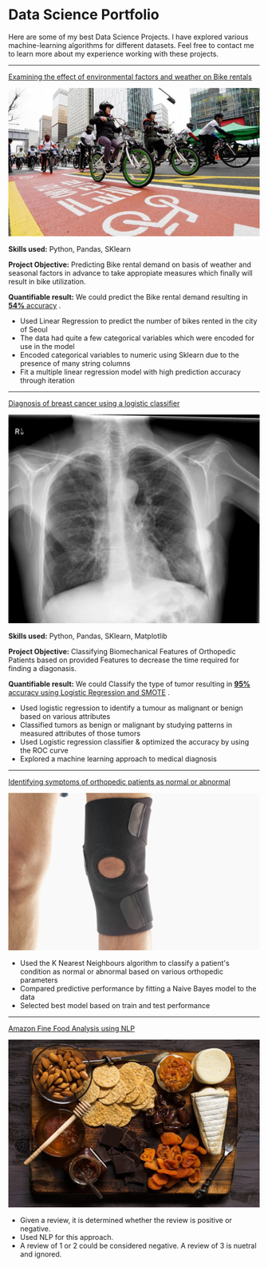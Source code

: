# Data Science Portfolio

Here are some of my best Data Science Projects. I have explored various machine-learning algorithms for different datasets. Feel free to contact me to learn more about my experience working with these projects.

***

[Examining the effect of environmental factors and weather on Bike rentals](https://github.com/iammtaran21/DS_Projects/tree/main/Linear_Reg)

<img src="images/seoul-bikes.jpeg?raw=true"/>

**Skills used:** Python, Pandas, SKlearn

**Project Objective:** Predicting Bike rental demand on basis of weather and seasonal factors in advance to take appropiate measures which finally will result in bike utilization.

**Quantifiable result:** We could predict the Bike rental demand resulting in [**54%** accuracy](https://github.com/iammtaran21/DS_Projects/blob/main/Linear_Reg/Linear_Regression_Project_T%20(1).ipynb) .

- Used Linear Regression to predict the number of bikes rented in the city of Seoul
- The data had quite a few categorical variables which were encoded for use in the model
- Encoded categorical variables to numeric using Sklearn due to the presence of many string columns
- Fit a multiple linear regression model with high prediction accuracy through iteration

***

[Diagnosis of breast cancer using a logistic classifier](https://github.com/iammtaran21/DS_Projects/tree/main/Logistic_PROJECT)

<img src="images/breast-cancer.jpeg?raw=true"/>

**Skills used:** Python, Pandas, SKlearn, Matplotlib

**Project Objective:** Classifying Biomechanical Features of Orthopedic Patients based on provided Features to decrease the time required for finding a diagonasis.

**Quantifiable result:** We could Classify the type of tumor resulting in [**95%** accuracy using Logistic Regression and SMOTE](https://github.com/iammtaran21/DS_Projects/blob/main/Logistic_PROJECT/Logistic_Project_T%20(2).ipynb) .

- Used logistic regression to identify a tumour as malignant or benign based on various attributes
- Classified tumors as benign or malignant by studying patterns in measured attributes of those tumors
- Used Logistic regression classifier & optimized the accuracy by using the ROC curve
- Explored a machine learning approach to medical diagnosis

***

[Identifying symptoms of orthopedic patients as normal or abnormal](https://github.com/iammtaran21/DS_Projects/tree/main/Knn_NB)

<img src="images/knee-brace-ortho.png?raw=true"/>

- Used the K Nearest Neighbours algorithm to classify a patient's condition as normal or abnormal based on various orthopedic parameters
- Compared predictive performance by fitting a Naive Bayes model to the data
- Selected best model based on train and test performance

***

[Amazon Fine Food Analysis using NLP](https://github.com/iammtaran21/DS_Projects/tree/main/NLP)

<img src="images/amazon.jpeg?raw=true"/>

- Given a review, it is determined whether the review is positive or negative.
- Used NLP for this approach.
- A review of 1 or 2 could be considered negative. A review of 3 is nuetral and ignored.
